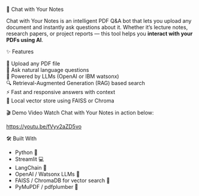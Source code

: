 📄 Chat with Your Notes

Chat with Your Notes is an intelligent PDF Q&A bot that lets you upload any document and instantly ask questions about it. Whether it’s lecture notes, research papers, or project reports — this tool helps you **interact with your PDFs using AI**.


✨ Features

📁 Upload any PDF file  
💬 Ask natural language questions  
🧠 Powered by LLMs (OpenAI or IBM watsonx)  
🔍 Retrieval-Augmented Generation (RAG) based search  
⚡ Fast and responsive answers with context  
📂 Local vector store using FAISS or Chroma  


🎬 Demo Video
Watch Chat with Your Notes in action below:  

https://youtu.be/fVyv2aZD5vo


🛠️ Built With

- Python 🐍  
- Streamlit 💻  
- LangChain 🧠  
- OpenAI / Watsonx LLMs 🤖  
- FAISS / ChromaDB for vector search 🧾  
- PyMuPDF / pdfplumber 📄  


